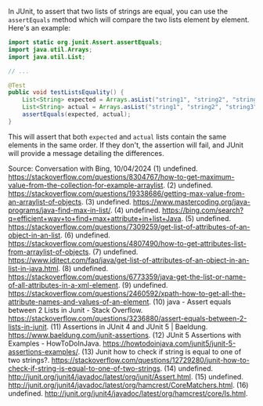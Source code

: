 In JUnit, to assert that two lists of strings are equal, you can use the `assertEquals` method which will compare the two lists element by element. Here's an example:

```java
import static org.junit.Assert.assertEquals;
import java.util.Arrays;
import java.util.List;

// ...

@Test
public void testListsEquality() {
    List<String> expected = Arrays.asList("string1", "string2", "string3");
    List<String> actual = Arrays.asList("string1", "string2", "string3");
    assertEquals(expected, actual);
}
```

This will assert that both `expected` and `actual` lists contain the same elements in the same order. If they don't, the assertion will fail, and JUnit will provide a message detailing the differences.

Source: Conversation with Bing, 10/04/2024
(1) undefined. https://stackoverflow.com/questions/8304767/how-to-get-maximum-value-from-the-collection-for-example-arraylist.
(2) undefined. https://stackoverflow.com/questions/19338686/getting-max-value-from-an-arraylist-of-objects.
(3) undefined. https://www.mastercoding.org/java-programs/java-find-max-in-list/.
(4) undefined. https://bing.com/search?q=efficient+way+to+find+max+attribute+in+list+Java.
(5) undefined. https://stackoverflow.com/questions/7309259/get-list-of-attributes-of-an-object-in-an-list.
(6) undefined. https://stackoverflow.com/questions/4807490/how-to-get-attributes-list-from-arraylist-of-objects.
(7) undefined. https://www.iditect.com/faq/java/get-list-of-attributes-of-an-object-in-an-list-in-java.html.
(8) undefined. https://stackoverflow.com/questions/6773359/java-get-the-list-or-name-of-all-attributes-in-a-xml-element.
(9) undefined. https://stackoverflow.com/questions/2460592/xpath-how-to-get-all-the-attribute-names-and-values-of-an-element.
(10) java - Assert equals between 2 Lists in Junit - Stack Overflow. https://stackoverflow.com/questions/3236880/assert-equals-between-2-lists-in-junit.
(11) Assertions in JUnit 4 and JUnit 5 | Baeldung. https://www.baeldung.com/junit-assertions.
(12) JUnit 5 Assertions with Examples - HowToDoInJava. https://howtodoinjava.com/junit5/junit-5-assertions-examples/.
(13) Junit how to check if string is equal to one of two strings?. https://stackoverflow.com/questions/12729280/junit-how-to-check-if-string-is-equal-to-one-of-two-strings.
(14) undefined. http://junit.org/junit4/javadoc/latest/org/junit/Assert.html.
(15) undefined. http://junit.org/junit4/javadoc/latest/org/hamcrest/CoreMatchers.html.
(16) undefined. http://junit.org/junit4/javadoc/latest/org/hamcrest/core/Is.html.
